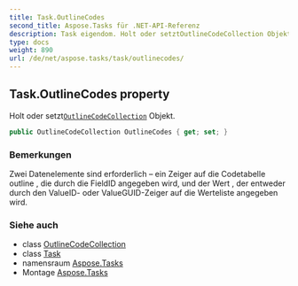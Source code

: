 ```yaml
---
title: Task.OutlineCodes
second_title: Aspose.Tasks für .NET-API-Referenz
description: Task eigendom. Holt oder setztOutlineCodeCollection Objekt.
type: docs
weight: 890
url: /de/net/aspose.tasks/task/outlinecodes/
---
```

## Task.OutlineCodes property

Holt oder setzt[`OutlineCodeCollection`](../../outlinecodecollection/) Objekt.

```csharp
public OutlineCodeCollection OutlineCodes { get; set; }
```

### Bemerkungen

Zwei Datenelemente sind erforderlich – ein Zeiger auf die Codetabelle outline , die durch die FieldID angegeben wird, und der Wert , der entweder durch den ValueID- oder ValueGUID-Zeiger auf die Werteliste angegeben wird.

### Siehe auch

* class [OutlineCodeCollection](../../outlinecodecollection/)
* class [Task](../)
* namensraum [Aspose.Tasks](../../task/)
* Montage [Aspose.Tasks](../../../)


